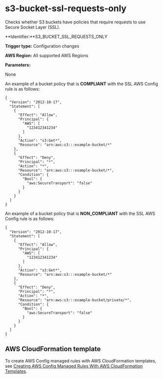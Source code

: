 # s3\-bucket\-ssl\-requests\-only<a name="s3-bucket-ssl-requests-only"></a>

Checks whether S3 buckets have policies that require requests to use Secure Socket Layer \(SSL\)\.

**Identifier:**S3\_BUCKET\_SSL\_REQUESTS\_ONLY

**Trigger type:** Configuration changes

**AWS Region:** All supported AWS Regions

**Parameters:**

 None   

An example of a bucket policy that is **COMPLIANT** with the SSL AWS Config rule is as follows:

```
{
  "Version": "2012-10-17",
  "Statement": [
    {
      "Effect": "Allow",
      "Principal": {
        "AWS": [ 
          "123412341234" 
        ]
      },
      "Action": "s3:Get*",
      "Resource": "arn:aws:s3:::example-bucket/*"
    },
    {
      "Effect": "Deny",
      "Principal": "*",
      "Action": "*",
      "Resource": "arn:aws:s3:::example-bucket/*",
      "Condition": {
        "Bool": {
          "aws:SecureTransport": "false"
        }
      }
    }
  ]
}
```

An example of a bucket policy that is **NON\_COMPLIANT** with the SSL AWS Config rule is as follows:

```
{
  "Version": "2012-10-17",
  "Statement": [
    {
      "Effect": "Allow",
      "Principal": {
        "AWS": [ 
          "123412341234" 
        ]
      },
      "Action": "s3:Get*",
      "Resource": "arn:aws:s3:::example-bucket/*"
    },
    {
      "Effect": "Deny",
      "Principal": "*",
      "Action": "*",
      "Resource": "arn:aws:s3:::example-bucket/private/*",
      "Condition": {
        "Bool": {
          "aws:SecureTransport": "false"
        }
      }
    }
  ]
}
```

## AWS CloudFormation template<a name="w22aac11c29c17d305c23"></a>

To create AWS Config managed rules with AWS CloudFormation templates, see [Creating AWS Config Managed Rules With AWS CloudFormation Templates](aws-config-managed-rules-cloudformation-templates.md)\.